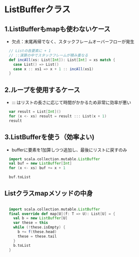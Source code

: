 # ListBufferクラス

## 1.ListBufferもmapも使わないケース
- 欠点：末尾再帰でなく、スタックフレームオーバーフローが発生

```scala
  // Listの各要素に + 1
  // ::演算の中でスタックフレームが積み重なる
  def incAll(xs: List[Int]): List[Int] = xs match {
    case List() => List()
    case x :: xs1 => x + 1 :: incAll(xs1)
  }
```

## 2.ループを使用するケース
- ::: はリストの長さに応じて時間がかかるため非常に効率が悪い
```scala
  var result = List[Int]()
  for (x <- xs) result = result ::: List(x + 1)
  result
```


## 3.ListBufferを使う（効率よい)
- bufferに要素を1加算しつつ追加し、最後にリストに戻すのみ
```scala
  import scala.collection.mutable.ListBuffer
  val buf = new ListBuffer[Int]
  for (x <- xs) buf += x + 1
  
  buf.toList
```

## Listクラスmapメソッドの中身

```scala

  import scala.collection.mutable.ListBuffer
  final override def map[U](f: T => U): List[U] = {
    val b = new ListBuffer[U]
    var these = this
    while (!these.isEmpty) {
      b += f(these.head)
      these = these.tail
    }
    b.toList
  }
```
